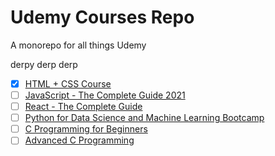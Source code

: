 # Udemy Courses Repo

A monorepo for all things Udemy

derpy derp derp

- [x] [HTML + CSS Course](html-css-udemy/README.md)
- [ ] [JavaScript - The Complete Guide 2021](js-complete-udemy/README.md)
- [ ] [React - The Complete Guide](react-udemy/README.md)
- [ ] [Python for Data Science and Machine Learning Bootcamp](python-udemy/README.md)
- [ ] [C Programming for Beginners](beginner-c-udemy/README.md)
- [ ] [Advanced C Programming](advanced-c-udemy/README.md)
